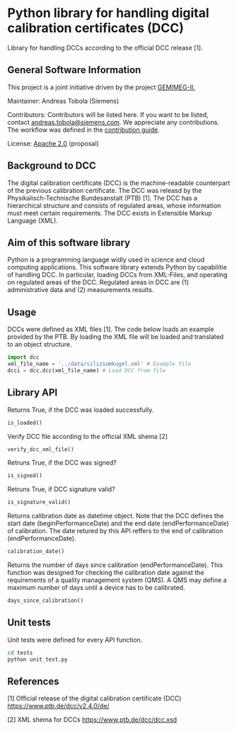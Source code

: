 # Python library for handling digital calibration certificates (DCC) 

Library for handling DCCs according to the official DCC release [1].
## General Software Information

This project is a joint initiative driven by the project [GEMIMEG-II.](https://www.digitale-technologien.de/DT/Navigation/DE/ProgrammeProjekte/AktuelleStrategischeEinzelprojekte/gemimeg2/gemimeg2.html)

Maintainer: Andreas Tobola (Siemens)

Contributors: Contributors will be listed here. If you want to be listed, contact andreas.tobola@siemens.com. We appreciate any contributions. The workflow was defined in the [contribution guide](CONTRIBUTING.md).

License: [Apache 2.0](LICENSE.md) (proposal)

## Background to DCC

The digital calibration certificate (DCC) is the machine-readable counterpart of the previous calibration certificate. The DCC was releasd by the Physikalisch-Technische Bundesanstalt (PTB) [1]. The DCC has a hierarchical structure and consists of regulated areas, whose information must meet certain requirements. The DCC exists in Extensible Markup Language (XML). 
## Aim of this software library

Python is a programming language widly used in science and cloud computing applications. This software library extends Python by capabilitie of handling DCC. In particular, loading DCCs from XML-Files, and operating on regulated areas of the DCC. Regulated areas in DCC are (1) administrative data and (2) measurements results. 


## Usage

DCCs were defined as XML files [1]. The code below loads an example provided by the PTB. By loading the XML file will be loaded and translated to an object structure.

```python
import dcc
xml_file_name = '../data/siliziumkugel.xml' # Example file
dcci = dcc.dcc(xml_file_name) # Load DCC from file
```

## Library API

Returns True, if the DCC was loaded successfully.
```python
is_loaded()
```

Verify DCC file according to the official XML shema [2] 
```python
verify_dcc_xml_file()
```

Retruns True, if the DCC was signed?
```python
is_signed()
```

Retruns True, if DCC signature valid?
```python
is_signature_valid()
```

Returns calibration date as datetime object. Note that the DCC defines the start date (beginPerformanceDate) and the end date (endPerformanceDate) of calibration. The date retured by this API reffers to the end of calibration (endPerformanceDate).
```python
calibration_date()
```

Returns the number of days since calibration (endPerformanceDate). This function was designed for checking the calibration date against the requirements of a quality management system (QMS). A QMS may define a maximum number of days until a device has to be calibrated.
```python
days_since_calibration()
```


## Unit tests

Unit tests were defined for every API function.

```bash
cd tests
python unit_test.py
```

## References


[1] Official release of the digital calibration certificate (DCC) https://www.ptb.de/dcc/v2.4.0/de/

[2] XML shema for DCCs https://www.ptb.de/dcc/dcc.xsd

